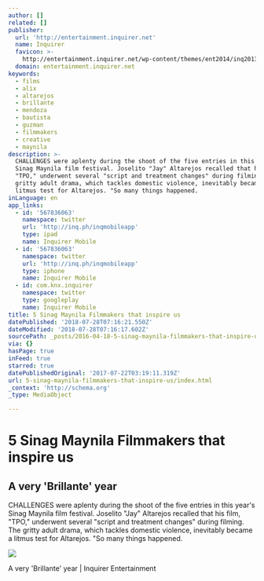 ```yaml
---
author: []
related: []
publisher:
  url: 'http://entertainment.inquirer.net'
  name: Inquirer
  favicon: >-
    http://entertainment.inquirer.net/wp-content/themes/ent2014/inq2013/favicon.ico
  domain: entertainment.inquirer.net
keywords:
  - films
  - alix
  - altarejos
  - brillante
  - mendoza
  - bautista
  - guzman
  - filmmakers
  - creative
  - maynila
description: >-
  CHALLENGES were aplenty during the shoot of the five entries in this year's
  Sinag Maynila film festival. Joselito "Jay" Altarejos recalled that his film,
  "TPO," underwent several "script and treatment changes" during filming. The
  gritty adult drama, which tackles domestic violence, inevitably became a
  litmus test for Altarejos. "So many things happened.
inLanguage: en
app_links:
  - id: '567836063'
    namespace: twitter
    url: 'http://inq.ph/inqmobileapp'
    type: ipad
    name: Inquirer Mobile
  - id: '567836063'
    namespace: twitter
    url: 'http://inq.ph/inqmobileapp'
    type: iphone
    name: Inquirer Mobile
  - id: com.knx.inquirer
    namespace: twitter
    type: googleplay
    name: Inquirer Mobile
title: 5 Sinag Maynila Filmmakers that inspire us
datePublished: '2018-07-28T07:16:21.550Z'
dateModified: '2018-07-28T07:16:17.602Z'
sourcePath: _posts/2016-04-18-5-sinag-maynila-filmmakers-that-inspire-us.md
via: {}
hasPage: true
inFeed: true
starred: true
datePublishedOriginal: '2017-07-22T03:19:11.319Z'
url: 5-sinag-maynila-filmmakers-that-inspire-us/index.html
_context: 'http://schema.org'
_type: MediaObject

---
```

# 5 Sinag Maynila Filmmakers that inspire us

<article style=""><h1>A very 'Brillante' year</h1><p>CHALLENGES were aplenty during the shoot of the five entries in this year's Sinag Maynila film festival. Joselito "Jay" Altarejos recalled that his film, "TPO," underwent several "script and treatment changes" during filming. The gritty adult drama, which tackles domestic violence, inevitably became a litmus test for Altarejos. "So many things happened.</p><img src="http://entertainment.inquirer.net/files/2016/04/t0418SINAGMAYNILA2-600x338.jpg" /></article>

A very 'Brillante' year | Inquirer Entertainment